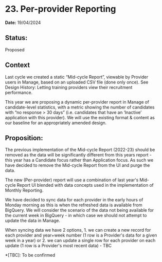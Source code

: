 # 23. Per-provider Reporting

**Date:** 19/04/2024

## Status:

Proposed


## Context

Last cycle we created a static “Mid-cycle Report”, viewable by Provider users in Manage, based on an uploaded CSV file (done only once). See Design History: Letting training providers view their recruitment performance.

This year we are proposing a dynamic per-provider report in Manage of candidate-level statistics, with a metric showing the number of candidates with “no response > 30 days” (i.e. candidates that have an ‘Inactive’ application with this provider).
We will use the existing format & content as our baseline for an appropriately amended design.

## Proposition:

The previous implementation of the Mid-cycle Report (2022-23) should be removed as the data will be significantly different from this years report - this year has a Candidate focus rather than Application focus.
As such we have decided to remove the Mid-cycle Report from the UI and purge the data.

The new (Per-provider) report will use a combination of last year's Mid-cycle Report UI blended with data concepts used in the implementation of Monthly Reporting.

We have decided to sync data for each provider in the early hours of Monday morning as this is when the refreshed data is available from BigQuery. We will consider the scenario of the data not being available for the current week in BigQuery - in which case we should not attempt to update the data in Manage.

When syncing data we have 2 options, 1. we can create a new record for each provider and year+week number (1 row is a Provider's data for a given week in a year) or 2. we can update a single row for each provider on each update (1 row is a Provider's most recent data) - TBC

*[TBC]: To be confirmed
